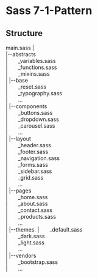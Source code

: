 # Sass 7-1-Pattern

## Structure

main.sass
|  
|--abstracts  
|    &nbsp;&nbsp;&nbsp;&nbsp;&nbsp;  _variables.sass           
|    &nbsp;&nbsp;&nbsp;&nbsp;&nbsp;  _functions.sass           
|    &nbsp;&nbsp;&nbsp;&nbsp;&nbsp;  _mixins.sass              
|
|--base  
|   &nbsp;&nbsp;&nbsp;&nbsp;&nbsp;   _reset.sass              
|   &nbsp;&nbsp;&nbsp;&nbsp;&nbsp;   _typography.sass         
|   &nbsp;&nbsp;&nbsp;&nbsp;&nbsp;   ...  
|
|--components  
|   &nbsp;&nbsp;&nbsp;&nbsp;&nbsp;   _buttons.sass            
|   &nbsp;&nbsp;&nbsp;&nbsp;&nbsp;   _dropdown.sass           
|   &nbsp;&nbsp;&nbsp;&nbsp;&nbsp;   _carousel.sass           
|   &nbsp;&nbsp;&nbsp;&nbsp;&nbsp;    ...  
|
|--layout  
|   &nbsp;&nbsp;&nbsp;&nbsp;&nbsp;   _header.sass              
|   &nbsp;&nbsp;&nbsp;&nbsp;&nbsp;   _footer.sass              
|   &nbsp;&nbsp;&nbsp;&nbsp;&nbsp;   _navigation.sass          
|   &nbsp;&nbsp;&nbsp;&nbsp;&nbsp;   _forms.sass               
|   &nbsp;&nbsp;&nbsp;&nbsp;&nbsp;   _sidebar.sass             
|   &nbsp;&nbsp;&nbsp;&nbsp;&nbsp;   _grid.sass                
|   &nbsp;&nbsp;&nbsp;&nbsp;&nbsp;   ...  
|
|--pages  
|   &nbsp;&nbsp;&nbsp;&nbsp;&nbsp;   _home.sass                
|   &nbsp;&nbsp;&nbsp;&nbsp;&nbsp;   _about.sass               
|   &nbsp;&nbsp;&nbsp;&nbsp;&nbsp;   _contact.sass             
|   &nbsp;&nbsp;&nbsp;&nbsp;&nbsp;   _products.sass            
|   &nbsp;&nbsp;&nbsp;&nbsp;&nbsp;   ...  
|
|--themes. 
|   &nbsp;&nbsp;&nbsp;&nbsp;&nbsp;   _default.sass             
|   &nbsp;&nbsp;&nbsp;&nbsp;&nbsp;   _dark.sass                
|   &nbsp;&nbsp;&nbsp;&nbsp;&nbsp;   _light.sass               
|   &nbsp;&nbsp;&nbsp;&nbsp;&nbsp;   ...  
|
|--vendors  
|   &nbsp;&nbsp;&nbsp;&nbsp;&nbsp;   _bootstrap.sass           
|   &nbsp;&nbsp;&nbsp;&nbsp;&nbsp;   ...  
